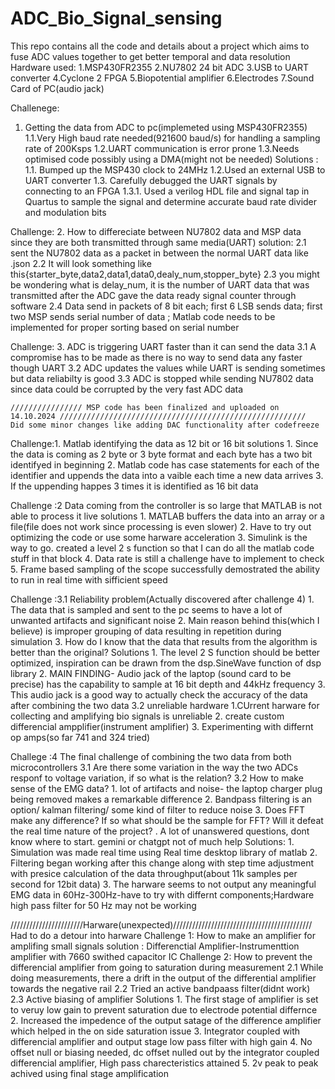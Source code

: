 # ADC_Bio_Signal_sensing
This repo contains all the code and details about a project which aims to fuse ADC values together to get better temporal and data resolution
Hardware used:
1.MSP430FR2355
2.NU7802 24 bit ADC
3.USB to UART converter
4.Cyclone 2 FPGA
5.Biopotential amplifier 
6.Electrodes
7.Sound Card of PC(audio jack)


Challenege:
1. Getting the data from ADC to pc(implemeted using MSP430FR2355)
  1.1.Very High baud rate needed(921600 baud/s) for handling a sampling rate of 200Ksps
  1.2.UART communication is error prone
  1.3.Needs optimised code possibly using a DMA(might not be needed)
Solutions :
 1.1. Bumped up the MSP430 clock to 24MHz
 1.2.Used an external USB to UART converter
 1.3. Carefully debugged the UART signals by connecting to an FPGA
   1.3.1. Used a verilog HDL file and signal tap in Quartus to sample the signal and determine accurate baud rate divider and modulation bits

 Challenge:
 2. How to differeciate between NU7802 data and MSP data since they are both transmitted through same media(UART)
    solution:
    2.1 sent the NU7802 data as a packet in between the normal UART data like .json
    2.2 It will look something like this{starter_byte,data2,data1,data0,dealy_num,stopper_byte}
    2.3 you  might be wondering what is delay_num, it is the number of UART data that was transmitted after the ADC gave the data ready signal counter through software
    2.4 Data send in packets of 8 bit each; first 6 LSB sends data; first two MSP sends serial number of data ; Matlab code needs to be implemented for proper sorting based on serial number

  
  Challenge:
  3.  ADC is triggering UART faster than it can send the data 
    3.1 A compromise has to be made as there is no way to send data any faster though UART
    3.2 ADC updates the values while UART is sending sometimes but data reliabilty is good 
    3.3 ADC is stopped while sending NU7802 data since data could be corrupted by the very fast ADC data



    //////////////// MSP code has been finalized and uploaded on 14.10.2024 ///////////////////////////////////////////////////////
    Did some minor changes like adding DAC functionality after codefreeze

Challenge:1. Matlab identifying the data as 12 bit or 16 bit
          solutions
          1. Since the data is coming as 2 byte or 3 byte format and each byte has a two bit identifyed in beginning
          2. Matlab code has case statements for each of the identifier and uppends the data into a vaible each time a new data arrives
          3. If the uppending happes 3 times it is identified as 16 bit data
          
Challenge :2  Data coming from the controller is so large that MATLAB is not able to process it live
          solutions
          1. MATLAB buffers the data into an array or a file(file does not work since processing is even slower)
          2. Have to try out optimizing the code or use some harware acceleration
          3. Simulink is the way to go. created a level 2 s function so that I can do all the matlab code stuff in that block
          4. Data rate is still a challenge have to implement to check
          5. Frame based sampling of the scope successfully demostrated the ability to run in real time with sifficient speed

Challenge :3.1 Reliability problem(Actually discovered after challenge 4)
            1. The data that is sampled and sent to the pc seems to have a lot of unwanted artifacts and significant noise
            2. Main reason behind this(which I believe) is improper grouping of data resulting in repetition during simulation
            3. How do I know that the data that results from the algorithm is better than the original?
            Solutions
            1. The level 2 S function should be better optimized, inspiration can be drawn from the dsp.SineWave function of dsp library
            2.  MAIN FINDING- Audio jack of the laptop (sound card to be precise) has the capability to sample at 16 bit depth and 44kHz frequency
            3. This audio jack is a good way to actually check the accuracy of the data after combining the two data
          3.2 unreliable hardware
          1.CUrrent harware for collecting and amplifying bio signals is unreliable
          2. create custom differencial ampplifier(instrument amplifier)
          3. Experimenting with differnt op amps(so far 741 and 324 tried)
          
Challege :4 The final challenge of combining the two data from both microcontrollers
          3.1 Are there some variation in the way the two ADCs responf to voltage variation, if so what is the relation?
          3.2 How to make sense of the EMG data?
              1. lot of artifacts and noise- the laptop charger plug being removed makes a remarkable difference
              2. Bandpass filtering is an option/ kalman filtering/ some kind of filter to reduce noise
              3. Does FFT make any difference? If so what should be the sample for FFT? Will it defeat the real time nature of the project?
              . A lot of unanswered questions, dont know where to start. gemini or chatgpt not of much help
          Solutions:
          1. Simulation was made real time using Real time desktop library of matlab
          2. Filtering began working after this change along with step time adjustment with presice calculation of the data throughput(about 11k samples per second for 12bit data)
          3. The harware seems to not output any meaningful EMG data in 60Hz-300Hz-have to try with differnt components;Hardware high pass filter for 50 Hz may not be working

///////////////////////Harware(unexpected)////////////////////////////////////////////
Had to do a detour into harware 
Challenge 1: How to make an amplifier for amplifing small signals
solution : Differenctial Amplifier-Instrumenttion amplifier with 7660 swithed capacitor IC
Challenge 2: How to prevent the differencial amplifier from going to saturation during measurement
          2.1 While doing measurements, there a drift in the output of the differential amplifier towards the negative rail
          2.2 Tried an active bandpaass filter(didnt work)
          2.3 Active biasing of amplifier
Solutions
          1. The first stage of amplifier is set to veruy low gain to prevent saturation due to electrode potential differnce
          2. Increased the impedence of the output satage of the difference amplifier which helped in the on side saturation issue
          3. Integrator coupled with differencial amplifier and output stage low pass filter with high gain
          4. No offset null or biasing needed, dc offset nulled out by the integrator coupled differencial amplifier, High pass charecteristics attained
          5. 2v peak to peak achived using final stage amplification
          
          
    
   
